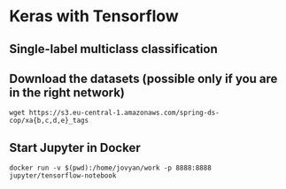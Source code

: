 # Keras with Tensorflow

## Single-label multiclass classification

## Download the datasets (possible only if you are in the right network)

    wget https://s3.eu-central-1.amazonaws.com/spring-ds-cop/xa{b,c,d,e}_tags

## Start Jupyter in Docker
    
    docker run -v $(pwd):/home/jovyan/work -p 8888:8888 jupyter/tensorflow-notebook
